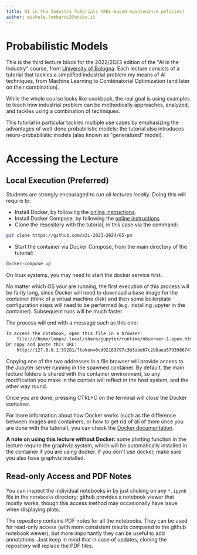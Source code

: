 ```yaml
---
title: AI in the Industry Tutorials (RUL-based maintenance policies)
author: michele.lombardi2@unibo.it
---
```


# Probabilistic Models #

This is the third lecture block for the 2022/2023 edition of the "AI in the Industry" course, from [University of Bologna](https://www.unibo.it). Each lecture consists of a tutorial that tackles a simplified industrial problem my means of AI techniques, from Machine Learning to Combinatorial Optimization (and later on their combination).

While the whole course looks like cookbook, the real goal is using examples to teach how industrial problem can be methodically approaches, analyzed, and tackles using a combination of techniques.

This tutorial in particular tackles multiple use cases by emphasizing the advantages of well-done probabilistic models; the tutorial also introduces neuro-probabilistic models (also known as "generalized" model).


# Accessing the Lecture #

## Local Execution (Preferred) ##

Students are strongly encouraged to _run all lectures locally_. Doing this will require to:

* Install Docker, by following the [online instructions](https://docs.docker.com/get-docker/).
* Install Docker Compose, by following the [online
instructions](https://docs.docker.com/compose/install/)
* Clone the repository with the tutorial, in this case via the command:
```sh
git clone https://github.com/a3i-2023-2024/05-pm
```
* Start the container via Docker Compose, from the main directory of the
tutorial:
```sh
docker-compose up
```

On linux systems, you may need to start the docker service first.

No matter which OS your are running, the first execution of this process will be fairly long, since Docker will need to download a base image for the container (think of a virtual machine disk) and then some boilerplate configuration steps will need to be performed (e.g. installing jupyter in the container). Subsequent runs will be much faster.

The process will end with a message such as this one:
```sh
To access the notebook, open this file in a browser:
    file:///home/lompa/.local/share/jupyter/runtime/nbserver-1-open.html
Or copy and paste this URL:
    http://127.0.0.1:39281/?token=0cd92163797c3b3abe67c2b0aea57939867477d6068708a2
```
Copying one of the two addresses in a file browser will provide access to the Jupyter server running in the spawned container. By default, the main lecture folders is shared with the container environment, so any modification you make in the contain will reflect in the host system, and the other way round.

Once you are done, pressing CTRL+C on the terminal will close the Docker container.

For more information about how Docker works (such as the difference between images and containers, or how to get rid of all of them once you are done with the tutorial), you can check the [Docker documentation](https://docs.docker.com/).

**A note on using this lecture without Docker:** some plotting function in the lecture require the graphviz system, which will be automatically installed in the container if you are using docker. If you don't use docker, make sure you also have graphviz installed.

## Read-only Access and PDF Notes ##

You can inspect the individual notebooks in by just clicking on any `*.ipynb` file in the `notebooks` directory: github provides a notebook viewer that mostly works, though this access method may occasionally have issue when displaying plots.

The repository contains PDF notes for all the notebooks. They can be used for read-only access (with more consistent results compared to the github notebook viewer), but more importantly they can be useful to add annotations. Just keep in mind that in case of updates, cloning the repository will replace the PDF files.
